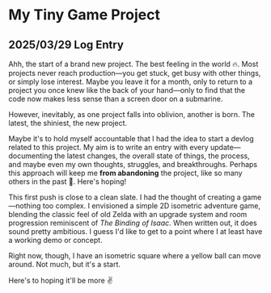 # My Tiny Game Project

## 2025/03/29 Log Entry

Ahh, the start of a brand new project. The best feeling in the world 🔥. Most projects never reach production—you get stuck, get busy with other things, or simply lose interest. Maybe you leave it for a month, only to return to a project you once knew like the back of your hand—only to find that the code now makes less sense than a screen door on a submarine.

However, inevitably, as one project falls into oblivion, another is born. The latest, the shiniest, the new project.

Maybe it's to hold myself accountable that I had the idea to start a devlog related to this project. My aim is to write an entry with every update—documenting the latest changes, the overall state of things, the process, and maybe even my own thoughts, struggles, and breakthroughs. Perhaps this approach will keep me **from abandoning** the project, like so many others in the past 🤞. Here's hoping!

This first push is close to a clean slate. I had the thought of creating a game—nothing too complex. I envisioned a simple 2D isometric adventure game, blending the classic feel of old Zelda with an upgrade system and room progression reminiscent of _The Binding of Isaac_. When written out, it does sound pretty ambitious. I guess I'd like to get to a point where I at least have a working demo or concept.

Right now, though, I have an isometric square where a yellow ball can move around. Not much, but it's a start.

Here's to hoping it'll be more ✌️
